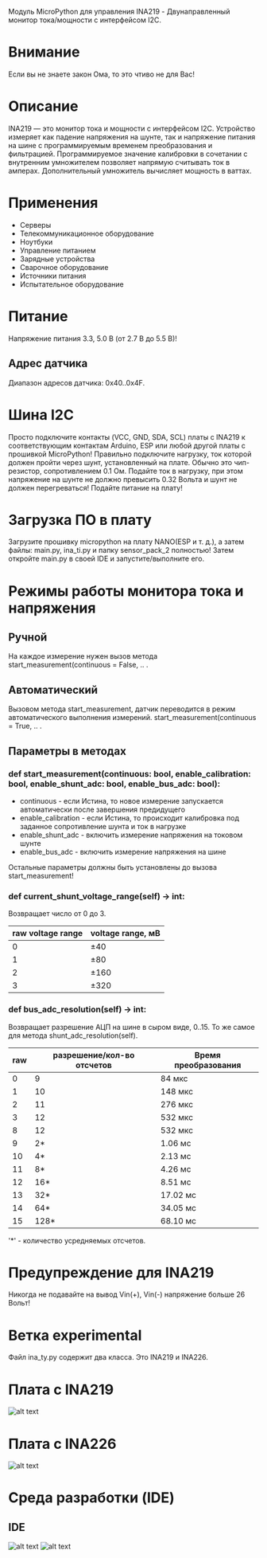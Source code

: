 Модуль MicroPython для управления INA219 - Двунаправленный монитор тока/мощности с интерфейсом I2C.

# Внимание
Если вы не знаете закон Ома, то это чтиво не для Вас!

# Описание
INA219 — это монитор тока и мощности с интерфейсом I2C. Устройство измеряет как падение напряжения на шунте, так и 
напряжение питания на шине с программируемым временем преобразования и фильтрацией. Программируемое значение калибровки 
в сочетании с внутренним умножителем позволяет напрямую считывать ток в амперах. Дополнительный умножитель вычисляет мощность в ваттах.

# Применения
* Серверы
* Телекоммуникационное оборудование
* Ноутбуки
* Управление питанием
* Зарядные устройства
* Сварочное оборудование
* Источники питания
* Испытательное оборудование

# Питание
Напряжение питания 3.3, 5.0 В (от 2.7 В до 5.5 В)!

## Адрес датчика
Диапазон адресов датчика: 0x40..0x4F.

# Шина I2C
Просто подключите контакты (VCC, GND, SDA, SCL) платы с INA219 к соответствующим контактам Arduino, 
ESP или любой другой платы с прошивкой MicroPython! Правильно подключите нагрузку, ток которой должен пройти через шунт,
установленный на плате. Обычно это чип-резистор, сопротивлением 0.1 Ом. Подайте ток в нагрузку, при этом напряжение на шунте
не должно превысить 0.32 Вольта и шунт не должен перегреваться! 
Подайте питание на плату!

# Загрузка ПО в плату
Загрузите прошивку micropython на плату NANO(ESP и т. д.), а затем файлы: main.py, ina_ti.py и папку sensor_pack_2 полностью!
Затем откройте main.py в своей IDE и запустите/выполните его.

# Режимы работы монитора тока и напряжения
## Ручной
На каждое измерение нужен вызов метода start_measurement(continuous = False, .. .

## Автоматический
Вызовом метода start_measurement, датчик переводится в режим автоматического выполнения измерений. start_measurement(continuous = True, .. .

## Параметры в методах
### def start_measurement(continuous: bool, enable_calibration: bool, enable_shunt_adc: bool, enable_bus_adc: bool): 

* continuous - если Истина, то новое измерение запускается автоматически после завершения предидущего
* enable_calibration - если Истина, то происходит калибровка под заданное сопротивление шунта и ток в нагрузке
* enable_shunt_adc - включить измерение напряжения на токовом шунте
* enable_bus_adc - включить измерение напряжения на шине

Остальные параметры должны быть установлены до вызова start_measurement! 

### def current_shunt_voltage_range(self) -> int:
Возвращает число от 0 до 3.   

| raw voltage range | voltage range, мВ |
|-------------------|-------------------|
| 0                 | ±40               |	
| 1                 | ±80               |
| 2                 | ±160	             |   
| 3                 | ±320	             |

### def bus_adc_resolution(self) -> int:
Возвращает разрешение АЦП на шине в сыром виде, 0..15. То же самое для метода shunt_adc_resolution(self).

| raw | разрешение/кол-во отсчетов | Время преобразования |
|-----|----------------------------|----------------------|
| 0   | 9                          | 84 мкс               |
| 1   | 10                         | 148 мкс              |
| 2   | 11	                        | 276 мкс              |
| 3   | 12	                        | 532 мкс              |
| 8   | 12                         | 532 мкс              |
| 9   | 2*	                        | 1.06 мс              |
| 10  | 4*	                        | 2.13 мс              |
| 11  | 8*	                        | 4.26 мс              |
| 12  | 16*                        | 8.51 мс              |
| 13  | 32*                        | 17.02 мс             |
| 14  | 64*                        | 34.05 мс             |
| 15  | 128*                       | 68.10 мс             |

'*' - количество усредняемых отсчетов.

# Предупреждение для INA219
Никогда не подавайте на вывод Vin(+), Vin(-) напряжение больше 26 Вольт!

# Ветка experimental
Файл ina_ty.py содержит два класса. Это INA219 и INA226.

# Плата с INA219
![alt text](https://github.com/octaprog7/INA_TI/blob/master/pics/board.jpg)
# Плата с INA226
![alt text](https://github.com/octaprog7/INA_TI/blob/master/pics/board_226.jpg)
# Среда разработки (IDE)
## IDE
![alt text](https://github.com/octaprog7/INA_TI/blob/master/pics/ide_0.png)
![alt text](https://github.com/octaprog7/INA_TI/blob/master/pics/ide_226.png)